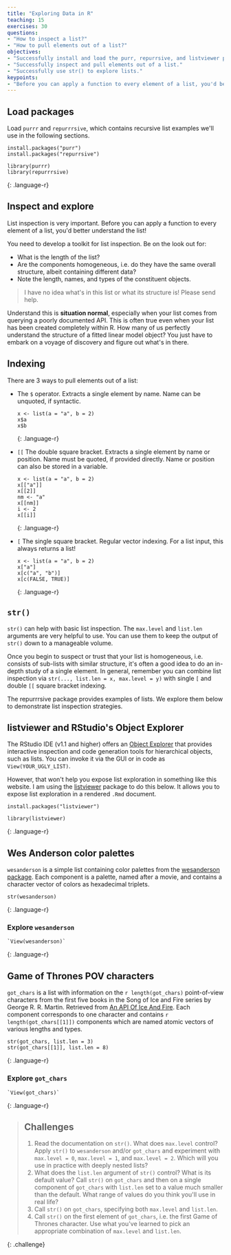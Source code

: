 ```yaml
---
title: "Exploring Data in R"
teaching: 15
exercises: 30
questions:
- "How to inspect a list?"
- "How to pull elements out of a list?"
objectives:
- "Successfully install and load the purr, repurrsive, and listviewer packages."
- "Successfully inspect and pull elements out of a list."
- "Successfully use str() to explore lists."
keypoints:
- "Before you can apply a function to every element of a list, you'd better understand the list!"
---
```


## Load packages

Load `purrr` and `repurrrsive`, which contains recursive list examples we'll use in the following sections.

~~~
install.packages("purr")
install.packages("repurrsive")

library(purrr)
library(repurrrsive)
~~~
{: .language-r}

## Inspect and explore

List inspection is very important. Before you can apply a function to every element of a list, you'd better understand the list!

You need to develop a toolkit for list inspection. Be on the look out for:

  * What is the length of the list?
  * Are the components homogeneous, i.e. do they have the same overall structure, albeit containing different data?
  * Note the length, names, and types of the constituent objects.
  
> I have no idea what's in this list or what its structure is! Please send help.

Understand this is **situation normal**, especially when your list comes from querying a poorly documented API. This is often true even when your list has been created completely within R. How many of us perfectly understand the structure of a fitted linear model object? You just have to embark on a voyage of discovery and figure out what's in there. 

## Indexing

There are 3 ways to pull elements out of a list:

  * The `$` operator. Extracts a single element by name. Name can be unquoted, if syntactic.
    ~~~
    x <- list(a = "a", b = 2)
    x$a
    x$b
    ~~~
    {: .language-r}
    
  * `[[` The double square bracket. Extracts a single element by name or position. Name must be quoted, if provided directly. Name or position can also be stored in a variable.
    ~~~
    x <- list(a = "a", b = 2)
    x[["a"]]
    x[[2]]
    nm <- "a"
    x[[nm]]
    i <- 2
    x[[i]]
    ~~~
    {: .language-r}
    
  * `[` The single square bracket. Regular vector indexing. For a list input, this always returns a list!
    ~~~
    x <- list(a = "a", b = 2)
    x["a"]
    x[c("a", "b")]
    x[c(FALSE, TRUE)]
    ~~~
    {: .language-r}

## `str()`

`str()` can help with basic list inspection. The `max.level` and `list.len` arguments are very helpful to use. You can use them to keep the output of `str()` down to a manageable volume.

Once you begin to suspect or trust that your list is homogeneous, i.e. consists of sub-lists with similar structure, it's often a good idea to do an in-depth study of a single element. In general, remember you can combine list inspection via `str(..., list.len = x, max.level = y)` with single `[` and double `[[` square bracket indexing.

The repurrrsive package provides examples of lists. We explore them below to demonstrate list inspection strategies.

## listviewer and RStudio's Object Explorer

The RStudio IDE (v1.1 and higher) offers an [Object Explorer](https://blog.rstudio.com/2017/08/22/rstudio-v1-1-preview-object-explorer/) that provides interactive inspection and code generation tools for hierarchical objects, such as lists. You can invoke it via the GUI or in code as `View(YOUR_UGLY_LIST)`.
 
However, that won't help you expose list exploration in something like this website. I am using the [listviewer](https://CRAN.R-project.org/package=listviewer) package to do this below. It allows you to expose list exploration in a rendered `.Rmd` document.

~~~
install.packages("listviewer")

library(listviewer)
~~~
{: .language-r}

## Wes Anderson color palettes

`wesanderson` is a simple list containing color palettes from the [wesanderson package](https://cran.r-project.org/package=wesanderson). Each component is a palette, named after a movie, and contains a character vector of colors as hexadecimal triplets.

~~~
str(wesanderson)
~~~
{: .language-r}

### Explore `wesanderson`

~~~
`View(wesanderson)`
~~~
{: .language-r}


## Game of Thrones POV characters

`got_chars` is a list with information on the `r length(got_chars)` point-of-view characters from the first five books in the Song of Ice and Fire series by George R. R. Martin. Retrieved from [An API Of Ice And Fire](https://anapioficeandfire.com). Each component corresponds to one character and contains `r length(got_chars[[1]])` components which are named atomic vectors of various lengths and types.

~~~
str(got_chars, list.len = 3)
str(got_chars[[1]], list.len = 8)
~~~
{: .language-r}

### Explore `got_chars`

~~~
`View(got_chars)`
~~~
{: .language-r}


> ## Challenges
>
> 1. Read the documentation on `str()`. What does `max.level` control? Apply `str()` to `wesanderson` and/or `got_chars` and experiment with `max.level = 0`, `max.level = 1`, and `max.level = 2`. Which will you use in practice with deeply nested lists?
> 2. What does the `list.len` argument of `str()` control? What is its default value? Call `str()` on `got_chars` and then on a single component of `got_chars` with `list.len` set to a value much smaller than the default. What range of values do you think you'll use in real life?
> 3. Call `str()` on `got_chars`, specifying both `max.level` and `list.len`.
> 4. Call `str()` on the first element of `got_chars`, i.e. the first Game of Thrones character. Use what you've learned to pick an appropriate combination of `max.level` and `list.len`.
>
{: .challenge}
